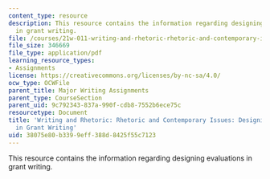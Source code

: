 ```yaml
---
content_type: resource
description: This resource contains the information regarding designing evaluations
  in grant writing.
file: /courses/21w-011-writing-and-rhetoric-rhetoric-and-contemporary-issues-fall-2015/38075e80b3399eff388d8425f55c7123_MIT21W_011F15_designing.pdf
file_size: 346669
file_type: application/pdf
learning_resource_types:
- Assignments
license: https://creativecommons.org/licenses/by-nc-sa/4.0/
ocw_type: OCWFile
parent_title: Major Writing Assignments
parent_type: CourseSection
parent_uid: 9c792343-837a-990f-cdb8-7552b6ece75c
resourcetype: Document
title: 'Writing and Rhetoric: Rhetoric and Contemporary Issues: Designing Evaluations
  in Grant Writing'
uid: 38075e80-b339-9eff-388d-8425f55c7123
---
```

This resource contains the information regarding designing evaluations in grant writing.